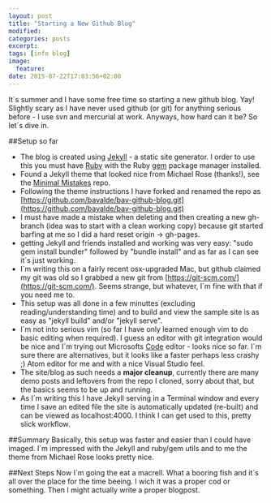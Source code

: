 ```yaml
---
layout: post
title: "Starting a New Github Blog"
modified:
categories: posts
excerpt:
tags: [info blog]
image:
  feature:
date: 2015-07-22T17:03:56+02:00
---
```


It´s summer and I have some free time so starting a new github blog. Yay! Slightly scary as I have 
never used github (or git) for anything serious before - I use svn and mercurial at work.
Anyways, how hard can it be? So let´s dive in.

##Setup so far

- The blog is created using [Jekyll](http://jekyllrb.com/) - a static site generator. I order to use this
you must have [Ruby](https://www.ruby-lang.org/en/) with the Ruby [gem](https://rubygems.org/) package manager installed.
- Found a Jekyll theme that looked nice from Michael Rose (thanks!), see the [Minimal Mistakes](https://mmistakes.github.io/minimal-mistakes/theme-setup/) repo.
- Following the theme instructions I have forked and renamed the repo as [https://github.com/bavalde/bav-github-blog.git](https://github.com/bavalde/bav-github-blog.git)
- I must have made a mistake when deleting and then creating a new gh-branch (idea was to start
with a clean working copy) because git started barfing at me so I did a hard reset origin -> gh-pages. 
- getting Jekyll and friends installed and working was very easy: "sudo gem install bundler" followed 
by "bundle install" and as far as I can see it´s just working.
- I´m writing this on a fairly recent osx-upgraded Mac, but github claimed my git was old so I grabbed a new 
git from [https://git-scm.com/](https://git-scm.com/). Seems strange, but whatever, I´m fine with that if you need me to.
- This setup was all done in a few minuttes (excluding reading/understanding time) and to build and view the sample site is 
as easy as "jekyll build" and/or "jekyll serve". 
- I´m not into serious vim (so far I have only learned enough vim to do basic editing when required). I guess an editor
with git integration would be nice and I´m trying out Microsofts [Code](https://code.visualstudio.com/) editor - looks nice so far. 
I´m sure there are alternatives, but it looks like a faster perhaps less crashy ;) Atom editor for me and with a nice Visual Studio feel.
- The site/blog as such needs a **major cleanup**, currently there are many demo posts and leftovers from the
repo I cloned, sorry about that, but the basics seems to be up and running. 
- As I´m writing this I have Jekyll serving in a Terminal window 
and every time I save an edited file the site is automatically updated (re-built) and can be viewed as localhost:4000. 
I think I can get used to this, pretty slick workflow.

##Summary
Basically, this setup was faster and easier than I could have imaged. I´m impressed with the Jekyll and ruby/gem utils
and to me the theme from Michael Rose looks pretty nice.

##Next Steps
Now I´m going the eat a macrell. What a booring fish and it´s all over the place for the time beeing. 
I wich it was a proper cod or something. Then I might actually write a proper blogpost.
